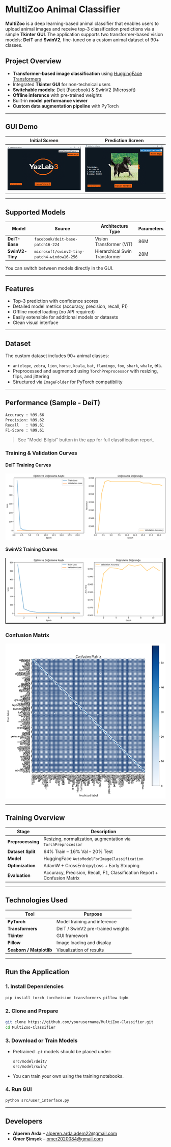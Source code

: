 # MultiZoo Animal Classifier

**MultiZoo** is a deep learning-based animal classifier that enables users to upload animal images and receive top-3 classification predictions via a simple **Tkinter GUI**. The application supports two transformer-based vision models: **DeiT** and **SwinV2**, fine-tuned on a custom animal dataset of 90+ classes.

## Project Overview

* **Transformer-based image classification** using [HuggingFace Transformers](https://huggingface.co/docs/transformers)
* Integrated **Tkinter GUI** for non-technical users
* **Switchable models**: Deit (Facebook) & SwinV2 (Microsoft)
* **Offline inference** with pre-trained weights
* Built-in **model performance viewer**
* **Custom data augmentation pipeline** with PyTorch

---

## GUI Demo

| Initial Screen                     | Prediction Screen                        |
| ---------------------------------- | ---------------------------------------- |
| ![Home](readme_images/screen1.png) | ![Prediction](readme_images/screen2.png) |

---

## Supported Models

| Model           | Source                                      | Architecture Type             | Parameters |
| --------------- | ------------------------------------------- | ----------------------------- | ---------- |
| **DeiT-Base**   | `facebook/deit-base-patch16-224`            | Vision Transformer (ViT)      | 86M        |
| **SwinV2-Tiny** | `microsoft/swinv2-tiny-patch4-window16-256` | Hierarchical Swin Transformer | 28M        |

You can switch between models directly in the GUI.

---

## Features

* Top-3 prediction with confidence scores
* Detailed model metrics (accuracy, precision, recall, F1)
* Offline model loading (no API required)
* Easily extensible for additional models or datasets
* Clean visual interface

---

## Dataset

The custom dataset includes 90+ animal classes:

* `antelope`, `zebra`, `lion`, `horse`, `koala`, `bat`, `flamingo`, `fox`, `shark`, `whale`, etc.
* Preprocessed and augmented using `TorchPreprocessor` with resizing, flips, and jittering
* Structured via `ImageFolder` for PyTorch compatibility

---

## Performance (Sample - DeiT)

```
Accuracy : %99.66
Precision: %99.62
Recall   : %99.61
F1-Score : %99.61
```

> See "Model Bilgisi" button in the app for full classification report.

### Training & Validation Curves

#### **DeiT Training Curves**

![DeiT Accuracy & Loss](readme_images/deit_train_val.png)

#### **SwinV2 Training Curves**

![SwinV2 Accuracy & Loss](readme_images/swin_train_val.png)

### Confusion Matrix

![Confusion Matrix](readme_images/confusion_matrix.png)

---

## Training Overview

| Stage             | Description                                                               |
| ----------------- | ------------------------------------------------------------------------- |
| **Preprocessing** | Resizing, normalization, augmentation via `TorchPreprocessor`             |
| **Dataset Split** | 64% Train – 16% Val – 20% Test                                            |
| **Model**         | HuggingFace `AutoModelForImageClassification`                             |
| **Optimization**  | AdamW + CrossEntropyLoss + Early Stopping                                 |
| **Evaluation**    | Accuracy, Precision, Recall, F1, Classification Report + Confusion Matrix |

---

## Technologies Used

| Tool                     | Purpose                           |
| ------------------------ | --------------------------------- |
| **PyTorch**              | Model training and inference      |
| **Transformers**         | DeiT / SwinV2 pre-trained weights |
| **Tkinter**              | GUI framework                     |
| **Pillow**               | Image loading and display         |
| **Seaborn / Matplotlib** | Visualization of results          |

---

## Run the Application

### 1. Install Dependencies

```bash
pip install torch torchvision transformers pillow tqdm
```

### 2. Clone and Prepare

```bash
git clone https://github.com/yourusername/MultiZoo-Classifier.git
cd MultiZoo-Classifier
```

### 3. Download or Train Models

* Pretrained `.pt` models should be placed under:

  ```
  src/model/deit/
  src/model/swin/
  ```
* You can train your own using the training notebooks.

### 4. Run GUI

```bash
python src/user_interface.py
```
---

## Developers

* **Alperen Arda** – [alperen.arda.adem22@gmail.com](mailto:alperen.arda.adem22@gmail.com)
* **Ömer Şimşek** – [omer2020084@gmail.com](mailto:omer2020084@gmail.com)

